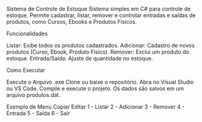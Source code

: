 Sistema de Controle de Estoque
Sistema simples em C# para controle de estoque. Permite cadastrar, listar, remover e controlar entradas e saídas de produtos, como Cursos, Ebooks e Produtos Físicos.

Funcionalidades

Listar: Exibe todos os produtos cadastrados.
Adicionar: Cadastro de novos produtos (Curso, Ebook, Produto Físico).
Remover: Exclui um produto do estoque.
Entrada/Saída: Ajuste de quantidade no estoque.


Como Executar

Execute o Arquivo .exe
Clone ou baixe o repositório.
Abra no Visual Studio ou VS Code.
Compile e execute o projeto.
Os dados são salvos em um arquivo produtos.dat.

Exemplo de Menu
Copiar
Editar
1 - Listar
2 - Adicionar
3 - Remover
4 - Entrada
5 - Saída
6 - Sair
